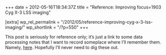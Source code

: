 +++
date = 2012-05-16T18:34:37Z
title = "Reference: Improving focus=1903 Cyg X-3 LSS imaging"

[extra]
wp_rel_permalink = "/2012/05/reference-improving-cyg-x-3-lss-imaging/"
wp_shortlink = "/?p=550"
+++

This post is seriously for reference only; it’s just a link to some data
processing notes that I want to record someplace where I’ll remember them.
Namely, [here](/wp/wp-content/uploads/2012/05/notes.lss1903.txt). Hopefully
I’ll never need to dig these out.
